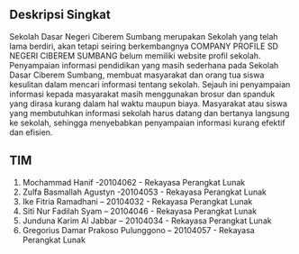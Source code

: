 ## Deskripsi Singkat
Sekolah Dasar Negeri Ciberem Sumbang  merupakan Sekolah yang telah lama berdiri, akan tetapi seiring berkembangnya COMPANY PROFILE SD NEGERI CIBEREM SUMBANG belum memiliki website profil sekolah. Penyampaian informasi pendidikan yang masih sederhana pada Sekolah Dasar Ciberem Sumbang, membuat masyarakat dan orang tua siswa kesulitan dalam mencari informasi tentang sekolah. Sejauh ini penyampaian informasi kepada masyarakat masih menggunakan brosur dan spanduk yang dirasa kurang dalam hal waktu maupun biaya. Masyarakat atau siswa yang membutuhkan informasi sekolah harus datang dan bertanya langsung ke sekolah, sehingga menyebabkan penyampaian informasi kurang efektif dan efisien.

## TIM
1. Mochammad Hanif -20104062 - Rekayasa Perangkat Lunak
2. Zulfa Basmallah Agustyn -20104053 - Rekayasa Perangkat Lunak
3. Ike Fitria Ramadhani – 20104032 - Rekayasa Perangkat Lunak
4. Siti Nur Fadilah Syam – 20104046 - Rekayasa  Perangkat Lunak
5. Junduna Karim Al Jabbar – 20104034 - Rekayasa Perangkat Lunak
6. Gregorius Damar Prakoso Pulunggono – 20104057 - Rekayasa Perangkat Lunak
